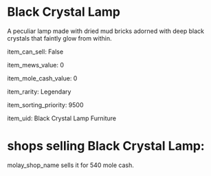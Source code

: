 # Black Crystal Lamp

A peculiar lamp made with dried mud bricks adorned with deep black crystals that faintly glow from within.

item_can_sell: False

item_mews_value: 0

item_mole_cash_value: 0

item_rarity: Legendary

item_sorting_priority: 9500

item_uid: Black Crystal Lamp Furniture

# shops selling Black Crystal Lamp:

molay_shop_name sells it for 540 mole cash.